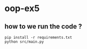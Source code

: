 # oop-ex5

## how to we run the code ?


```shell
pip install -r requirements.txt
python src/main.py
```